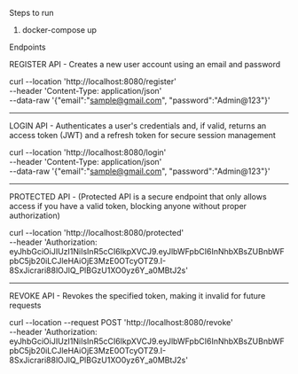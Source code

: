 Steps to run

1. docker-compose up

Endpoints

REGISTER API - Creates a new user account using an email and password

curl --location 'http://localhost:8080/register' \
--header 'Content-Type: application/json' \
--data-raw '{"email":"sample@gmail.com", "password":"Admin@123"}'

-------------------------------------------------------------------

LOGIN API - Authenticates a user's credentials and, if valid, returns an access token (JWT) and a refresh token for secure session management

curl --location 'http://localhost:8080/login' \
--header 'Content-Type: application/json' \
--data-raw '{"email":"sample@gmail.com", "password":"Admin@123"}'

-------------------------------------------------------------------

PROTECTED API - (Protected API is a secure endpoint that only allows access if you have a valid token, blocking anyone without proper authorization)

curl --location 'http://localhost:8080/protected' \
--header 'Authorization: eyJhbGciOiJIUzI1NiIsInR5cCI6IkpXVCJ9.eyJlbWFpbCI6InNhbXBsZUBnbWFpbC5jb20iLCJleHAiOjE3MzE0OTcyOTZ9.I-8SxJicrari88lOJlQ_PlBGzU1XO0yz6Y_a0MBtJ2s'

-------------------------------------------------------------------

REVOKE API - Revokes the specified token, making it invalid for future requests

curl --location --request POST 'http://localhost:8080/revoke' \
--header 'Authorization: eyJhbGciOiJIUzI1NiIsInR5cCI6IkpXVCJ9.eyJlbWFpbCI6InNhbXBsZUBnbWFpbC5jb20iLCJleHAiOjE3MzE0OTcyOTZ9.I-8SxJicrari88lOJlQ_PlBGzU1XO0yz6Y_a0MBtJ2s'
